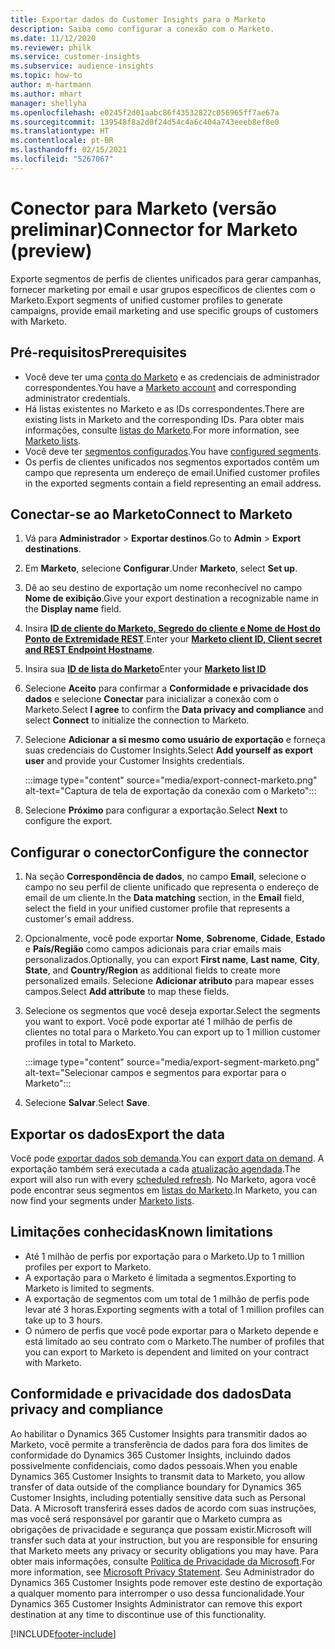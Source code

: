 ```yaml
---
title: Exportar dados do Customer Insights para o Marketo
description: Saiba como configurar a conexão com o Marketo.
ms.date: 11/12/2020
ms.reviewer: philk
ms.service: customer-insights
ms.subservice: audience-insights
ms.topic: how-to
author: m-hartmann
ms.author: mhart
manager: shellyha
ms.openlocfilehash: e0245f2d01aabc86f43532822c056965ff7ae67a
ms.sourcegitcommit: 139548f8a2d0f24d54c4a6c404a743eeeb8ef8e0
ms.translationtype: HT
ms.contentlocale: pt-BR
ms.lasthandoff: 02/15/2021
ms.locfileid: "5267067"
---
```

# <a name="connector-for-marketo-preview"></a><span data-ttu-id="90973-103">Conector para Marketo (versão preliminar)</span><span class="sxs-lookup"><span data-stu-id="90973-103">Connector for Marketo (preview)</span></span>

<span data-ttu-id="90973-104">Exporte segmentos de perfis de clientes unificados para gerar campanhas, fornecer marketing por email e usar grupos específicos de clientes com o Marketo.</span><span class="sxs-lookup"><span data-stu-id="90973-104">Export segments of unified customer profiles to generate campaigns, provide email marketing and use specific groups of customers with Marketo.</span></span>

## <a name="prerequisites"></a><span data-ttu-id="90973-105">Pré-requisitos</span><span class="sxs-lookup"><span data-stu-id="90973-105">Prerequisites</span></span>

-   <span data-ttu-id="90973-106">Você deve ter uma [conta do Marketo](https://login.marketo.com/) e as credenciais de administrador correspondentes.</span><span class="sxs-lookup"><span data-stu-id="90973-106">You have a [Marketo account](https://login.marketo.com/) and corresponding administrator credentials.</span></span>
-   <span data-ttu-id="90973-107">Há listas existentes no Marketo e as IDs correspondentes.</span><span class="sxs-lookup"><span data-stu-id="90973-107">There are existing lists in Marketo and the corresponding IDs.</span></span> <span data-ttu-id="90973-108">Para obter mais informações, consulte [listas do Marketo](https://docs.marketo.com/display/public/DOCS/Understanding+Static+Lists).</span><span class="sxs-lookup"><span data-stu-id="90973-108">For more information, see [Marketo lists](https://docs.marketo.com/display/public/DOCS/Understanding+Static+Lists).</span></span>
-   <span data-ttu-id="90973-109">Você deve ter [segmentos configurados](segments.md).</span><span class="sxs-lookup"><span data-stu-id="90973-109">You have [configured segments](segments.md).</span></span>
-   <span data-ttu-id="90973-110">Os perfis de clientes unificados nos segmentos exportados contêm um campo que representa um endereço de email.</span><span class="sxs-lookup"><span data-stu-id="90973-110">Unified customer profiles in the exported segments contain a field representing an email address.</span></span>

## <a name="connect-to-marketo"></a><span data-ttu-id="90973-111">Conectar-se ao Marketo</span><span class="sxs-lookup"><span data-stu-id="90973-111">Connect to Marketo</span></span>

1. <span data-ttu-id="90973-112">Vá para **Administrador** > **Exportar destinos**.</span><span class="sxs-lookup"><span data-stu-id="90973-112">Go to **Admin** > **Export destinations**.</span></span>

1. <span data-ttu-id="90973-113">Em **Marketo**, selecione **Configurar**.</span><span class="sxs-lookup"><span data-stu-id="90973-113">Under **Marketo**, select **Set up**.</span></span>

1. <span data-ttu-id="90973-114">Dê ao seu destino de exportação um nome reconhecível no campo **Nome de exibição**.</span><span class="sxs-lookup"><span data-stu-id="90973-114">Give your export destination a recognizable name in the **Display name** field.</span></span>

1. <span data-ttu-id="90973-115">Insira **[ID de cliente do Marketo, Segredo do cliente e Nome de Host do Ponto de Extremidade REST](https://developers.marketo.com/rest-api/authentication/)**.</span><span class="sxs-lookup"><span data-stu-id="90973-115">Enter your **[Marketo client ID, Client secret and REST Endpoint Hostname](https://developers.marketo.com/rest-api/authentication/)**.</span></span>

1. <span data-ttu-id="90973-116">Insira sua **[ID de lista do Marketo](https://docs.marketo.com/display/public/DOCS/Understanding+Static+Lists)**</span><span class="sxs-lookup"><span data-stu-id="90973-116">Enter your **[Marketo list ID](https://docs.marketo.com/display/public/DOCS/Understanding+Static+Lists)**</span></span> 

1. <span data-ttu-id="90973-117">Selecione **Aceito** para confirmar a **Conformidade e privacidade dos dados** e selecione **Conectar** para inicializar a conexão com o Marketo.</span><span class="sxs-lookup"><span data-stu-id="90973-117">Select **I agree** to confirm the **Data privacy and compliance** and select **Connect** to initialize the connection to Marketo.</span></span>

1. <span data-ttu-id="90973-118">Selecione **Adicionar a si mesmo como usuário de exportação** e forneça suas credenciais do Customer Insights.</span><span class="sxs-lookup"><span data-stu-id="90973-118">Select **Add yourself as export user** and provide your Customer Insights credentials.</span></span>

   :::image type="content" source="media/export-connect-marketo.png" alt-text="Captura de tela de exportação da conexão com o Marketo":::

1. <span data-ttu-id="90973-120">Selecione **Próximo** para configurar a exportação.</span><span class="sxs-lookup"><span data-stu-id="90973-120">Select **Next** to configure the export.</span></span>

## <a name="configure-the-connector"></a><span data-ttu-id="90973-121">Configurar o conector</span><span class="sxs-lookup"><span data-stu-id="90973-121">Configure the connector</span></span>

1. <span data-ttu-id="90973-122">Na seção **Correspondência de dados**, no campo **Email**, selecione o campo no seu perfil de cliente unificado que representa o endereço de email de um cliente.</span><span class="sxs-lookup"><span data-stu-id="90973-122">In the **Data matching** section, in the **Email** field, select the field in your unified customer profile that represents a customer's email address.</span></span> 

1. <span data-ttu-id="90973-123">Opcionalmente, você pode exportar **Nome**, **Sobrenome**, **Cidade**, **Estado** e **País/Região** como campos adicionais para criar emails mais personalizados.</span><span class="sxs-lookup"><span data-stu-id="90973-123">Optionally, you can export **First name**, **Last name**, **City**, **State**, and **Country/Region**  as additional fields to create more personalized emails.</span></span> <span data-ttu-id="90973-124">Selecione **Adicionar atributo** para mapear esses campos.</span><span class="sxs-lookup"><span data-stu-id="90973-124">Select **Add attribute** to map these fields.</span></span>

1. <span data-ttu-id="90973-125">Selecione os segmentos que você deseja exportar.</span><span class="sxs-lookup"><span data-stu-id="90973-125">Select the segments you want to export.</span></span> <span data-ttu-id="90973-126">Você pode exportar até 1 milhão de perfis de clientes no total para o Marketo.</span><span class="sxs-lookup"><span data-stu-id="90973-126">You can export up to 1 million customer profiles in total to Marketo.</span></span>

   :::image type="content" source="media/export-segment-marketo.png" alt-text="Selecionar campos e segmentos para exportar para o Marketo":::

1. <span data-ttu-id="90973-128">Selecione **Salvar**.</span><span class="sxs-lookup"><span data-stu-id="90973-128">Select **Save**.</span></span>

## <a name="export-the-data"></a><span data-ttu-id="90973-129">Exportar os dados</span><span class="sxs-lookup"><span data-stu-id="90973-129">Export the data</span></span>

<span data-ttu-id="90973-130">Você pode [exportar dados sob demanda](export-destinations.md).</span><span class="sxs-lookup"><span data-stu-id="90973-130">You can [export data on demand](export-destinations.md).</span></span> <span data-ttu-id="90973-131">A exportação também será executada a cada [atualização agendada](system.md#schedule-tab).</span><span class="sxs-lookup"><span data-stu-id="90973-131">The export will also run with every [scheduled refresh](system.md#schedule-tab).</span></span> <span data-ttu-id="90973-132">No Marketo, agora você pode encontrar seus segmentos em [listas do Marketo](ttps://docs.marketo.com/display/public/DOCS/Understanding+Static+Lists).</span><span class="sxs-lookup"><span data-stu-id="90973-132">In Marketo, you can now find your segments under [Marketo lists](ttps://docs.marketo.com/display/public/DOCS/Understanding+Static+Lists).</span></span>

## <a name="known-limitations"></a><span data-ttu-id="90973-133">Limitações conhecidas</span><span class="sxs-lookup"><span data-stu-id="90973-133">Known limitations</span></span>

- <span data-ttu-id="90973-134">Até 1 milhão de perfis por exportação para o Marketo.</span><span class="sxs-lookup"><span data-stu-id="90973-134">Up to 1 million profiles per export to Marketo.</span></span>
- <span data-ttu-id="90973-135">A exportação para o Marketo é limitada a segmentos.</span><span class="sxs-lookup"><span data-stu-id="90973-135">Exporting to Marketo is limited to segments.</span></span>
- <span data-ttu-id="90973-136">A exportação de segmentos com um total de 1 milhão de perfis pode levar até 3 horas.</span><span class="sxs-lookup"><span data-stu-id="90973-136">Exporting segments with a total of 1 million profiles can take up to 3 hours.</span></span> 
- <span data-ttu-id="90973-137">O número de perfis que você pode exportar para o Marketo depende e está limitado ao seu contrato com o Marketo.</span><span class="sxs-lookup"><span data-stu-id="90973-137">The number of profiles that you can export to Marketo is dependent and limited on your contract with Marketo.</span></span>

## <a name="data-privacy-and-compliance"></a><span data-ttu-id="90973-138">Conformidade e privacidade dos dados</span><span class="sxs-lookup"><span data-stu-id="90973-138">Data privacy and compliance</span></span>

<span data-ttu-id="90973-139">Ao habilitar o Dynamics 365 Customer Insights para transmitir dados ao Marketo, você permite a transferência de dados para fora dos limites de conformidade do Dynamics 365 Customer Insights, incluindo dados possivelmente confidenciais, como dados pessoais.</span><span class="sxs-lookup"><span data-stu-id="90973-139">When you enable Dynamics 365 Customer Insights to transmit data to Marketo, you allow transfer of data outside of the compliance boundary for Dynamics 365 Customer Insights, including potentially sensitive data such as Personal Data.</span></span> <span data-ttu-id="90973-140">A Microsoft transferirá esses dados de acordo com suas instruções, mas você será responsável por garantir que o Marketo cumpra as obrigações de privacidade e segurança que possam existir.</span><span class="sxs-lookup"><span data-stu-id="90973-140">Microsoft will transfer such data at your instruction, but you are responsible for ensuring that Marketo meets any privacy or security obligations you may have.</span></span> <span data-ttu-id="90973-141">Para obter mais informações, consulte [Política de Privacidade da Microsoft](https://go.microsoft.com/fwlink/?linkid=396732).</span><span class="sxs-lookup"><span data-stu-id="90973-141">For more information, see [Microsoft Privacy Statement](https://go.microsoft.com/fwlink/?linkid=396732).</span></span>
<span data-ttu-id="90973-142">Seu Administrador do Dynamics 365 Customer Insights pode remover este destino de exportação a qualquer momento para interromper o uso dessa funcionalidade.</span><span class="sxs-lookup"><span data-stu-id="90973-142">Your Dynamics 365 Customer Insights Administrator can remove this export destination at any time to discontinue use of this functionality.</span></span>


[!INCLUDE[footer-include](../includes/footer-banner.md)]